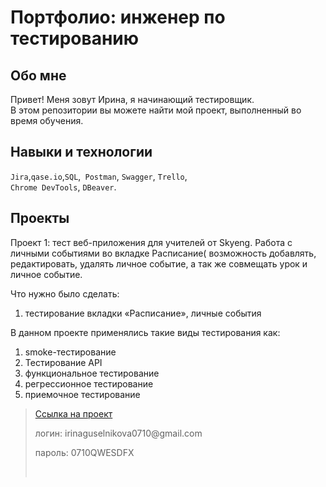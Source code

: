 # Портфолио: инженер по тестированию

## Обо мне

Привет! Меня зовут Ирина, я начинающий тестировщик. <br>
В этом репозитории вы можете найти мой проект, выполненный во время обучения.
<br>

## Навыки и технологии
``Jira``,``qase.io``,``SQL``,`` Postman``, ``Swagger``, ``Trello``, <br>
 ``Chrome DevTools``, ``DBeaver``.




## Проекты

<p> Проект 1: тест веб-приложения для учителей от Skyeng. Работа с личными событиями во вкладке Расписание( возможность добавлять, редактировать, удалять личное событие, а так же совмещать урок и личное событие.</p>
<p>Что нужно было сделать:</p>
<ol>
  <li>тестирование вкладки «Расписание», личные события</li>
</ol>


<p>В данном проекте применялись такие виды тестирования как:</p>
<ol>
  <li>smoke-тестирование</li>
  <li>Тестирование API</li>
  <li>функциональное тестирование</li>
  <li>регрессионное тестирование</li>
  <li>приемочное тестирование</li>
</ol>

> <a href="https://qa-bag-report0710.atlassian.net/wiki/spaces/1/pages/131211/1+2">Ссылка на проект</a>
> <p> логин: irinaguselnikova0710@gmail.com </p>
> <p> пароль: 0710QWESDFX </p> <br>



